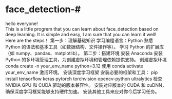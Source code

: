 # face_detection-#
hello everyone!  
This is a little progrem that you can learn about face_detection based on deep learning.
It is simple and easy, I am sure that you can learn it well! Here are the steps！
第一步：理解基础知识
学习编程语言：Python
熟悉 Python 的语法和基本工具（如数据结构、文件操作等）。
学习 Python 的扩展库（如 numpy、pandas、matplotlib）。
第二步：搭建环境
安装 Anaconda 
安装 Python 的多环境管理工具，为创建虚拟环境和管理依赖提供支持。
创建虚拟环境
conda create -n your_env_name python=3.12
使用 conda activate your_env_name 激活环境。
安装深度学习框架
安装必要的框架和工具：
pip install tensorflow keras pytorch torchvision opencv-python ultralytics
检查 NVIDIA GPU 和 CUDA 驱动的版本兼容性。
安装对应版本的 CUDA 和 cuDNN，确保深度学习框架能够支持硬件加速。
安装其他工具来应对你今后学习任务。

